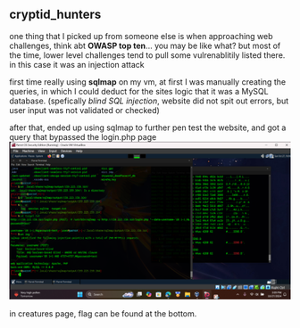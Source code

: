 ## cryptid_hunters ##

one thing that I picked up from someone else is when approaching web challenges, think abt __OWASP top ten__... you may be like what? but most of the time, lower level challenges tend to pull some vulrenablitily listed there. in this case it was an injection attack<br>

first time really using __sqlmap__ on my vm, at first I was manually creating the queries, in which I could deduct for the sites logic that it was a MySQL database. (spefically *blind SQL injection*, website did not spit out errors, but user input was not validated or checked)<br>

after that, ended up using sqlmap to further pen test the website, and got a query that bypassed the login.php page <br>
![alt text](nicc_spooky_cryptid_huntersqlmap.png)

in creatures page, flag can be found at the bottom.
